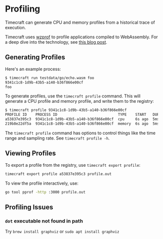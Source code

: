 # Profiling 

Timecraft can generate CPU and memory profiles from a historical trace of execution.

Timecraft uses [wzprof](https://github.com/stealthrocket/wzprof) to profile applications
compiled to WebAssembly.
For a deep dive into the technology, see [this blog post](https://blog.stealthrocket.tech/performance-in-the-spotlight-webassembly-profiling-for-everyone/).

## Generating Profiles

Here's an example process:

```bash
$ timecraft run testdata/go/echo.wasm foo
9341c1c8-1d9b-43b5-a140-b36f866e00cf
foo
```

To generate profiles, use the `timecraft profile` command. This will generate a CPU
profile and memory profile, and write them to the registry:

```bash
$ timecraft profile 9341c1c8-1d9b-43b5-a140-b36f866e00cf
PROFILE ID    PROCESS ID                            TYPE    START   DURATION  SIZE
a53837e395c3  9341c1c8-1d9b-43b5-a140-b36f866e00cf  cpu     6s ago  5ms       37.6 KiB
219b8e22df5a  9341c1c8-1d9b-43b5-a140-b36f866e00cf  memory  6s ago  5ms       2.17 KiB
```

The `timecraft profile` command has options to control things like the
time range and sampling rate. See `timecraft profile -h`.

## Viewing Profiles

To export a profile from the registry, use `timecraft export profile`:

```bash
timecraft export profile a53837e395c3 profile.out
```

To view the profile interactively, use:

```bash
go tool pprof -http :3000 profile.out
```

## Profiling Issues

### `dot` executable not found in path

Try `brew install graphviz` or `sudo apt install graphviz`
